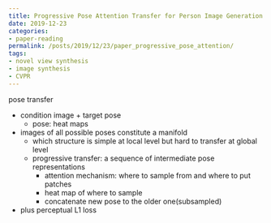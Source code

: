 ```yaml
---
title: Progressive Pose Attention Transfer for Person Image Generation
date: 2019-12-23
categories:
- paper-reading
permalink: /posts/2019/12/23/paper_progressive_pose_attention/
tags:
- novel view synthesis
- image synthesis
- CVPR
---
```


pose transfer
- condition image + target pose
    - pose: heat maps
- images of all possible poses constitute a manifold
    - which structure is simple at local level but hard to transfer at global level
    - progressive transfer: a sequence of intermediate pose representations
        - attention mechanism: where to sample from and where to put patches
        - heat map of where to sample
        - concatenate new pose to the older one(subsampled)
- plus perceptual L1 loss
